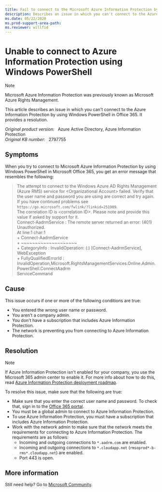 ```yaml
---
title: Fail to connect to the Microsoft Azure Information Protection by using Windows PowerShell with error (The attempt to connect to the Windows Azure AD Rights Management
description: Describes an issue in which you can't connect to the Azure Information Protection by using Windows PowerShell in Office 365. Provides a resolution.
ms.date: 05/22/2020
ms.prod-support-area-path: 
ms.reviewer: willfid
---
```

# Unable to connect to Azure Information Protection using Windows PowerShell

> [!NOTE]
> Microsoft Azure Information Protection was previously known as Microsoft Azure Rights Management.

This article describes an issue in which you can't connect to the Azure Information Protection by using Windows PowerShell in Office 365. It provides a resolution.

_Original product version:_ &nbsp; Azure Active Directory, Azure Information Protection  
_Original KB number:_ &nbsp; 2797755

## Symptoms

When you try to connect to Microsoft Azure Information Protection by using Windows PowerShell in Microsoft Office 365, you get an error message that resembles the following:

> The attempt to connect to the Windows Azure AD Rights Management (Azure RMS) service for \<Organizational Account> failed. Verify that the user name and password you are using are correct and try again. If you have continued problems see `https://go.microsoft.com/fwlink/?linkid=251909`.  
The correlation ID is \<correlation ID>. Please note and provide this value if asked by support for it.  
Connect-AadrmService : The remote server returned an error: (401) Unauthorized.  
At line:1 char:1  
\+ Connect-AadrmService  
\+ ~~~~~~~~~~~~~~~~~~~~  
\+ CategoryInfo : InvalidOperation: (:) [Connect-AadrmService], WebException  
\+ FullyQualifiedErrorId : InvalidOperation,Microsoft.RightsManagementServices.Online.Admin.  PowerShell.ConnectAadrm  
ServiceCommand  

## Cause

This issue occurs if one or more of the following conditions are true:

- You entered the wrong user name or password.
- You aren't a company admin.
- You don't have a subscription that includes Azure Information Protection.
- The network is preventing you from connecting to Azure Information Protection.

## Resolution

> [!NOTE]
> If Azure Information Protection isn't enabled for your company, you use the Microsoft 365 admin center to enable it. For more info about how to do this, read [Azure Information Protection deployment roadmap](/azure/information-protection/deployment-roadmap).

To resolve this issue, make sure that the following are true:

- Make sure that you enter the correct user name and password. To check that, sign in to the [Office 365 portal](https://portal.office.com).
- You must be a global admin to connect to Azure Information Protection.
- To use Azure Information Protection, you must have a subscription that includes Azure Information Protection.
- Work with the network admin to make sure that the network meets the requirements for connecting to Azure Information Protection. The requirements are as follows:
  - Incoming and outgoing connections to `*.aadrm.com` are enabled.
  - Incoming and outgoing connections to `*.cloudapp.net` (`rmsoprod*-b-rms*.cloudapp.net`) are enabled.
  - Port 443 is open.

## More information

Still need help? Go to [Microsoft Community](https://answers.microsoft.com/).
